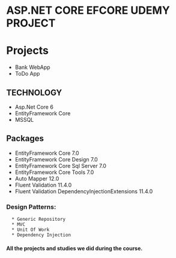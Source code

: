 # ASP.NET CORE EFCORE UDEMY PROJECT
# Projects 
* Bank WebApp
* ToDo App



## TECHNOLOGY

* Asp.Net Core 6 
* EntityFramework Core 
* MSSQL

## Packages

* EntityFramework Core 7.0
* EntityFramework Core Design 7.0
* EntityFramework Core Sql Server  7.0
* EntityFramework Core Tools 7.0
* Auto Mapper 12.0
* Fluent Validation 11.4.0
* Fluent Validation DependencyInjectionExtensions 11.4.0

 
 ### Design Patterns:
      * Generic Repository                                                                                                                                      
      * MVC                                                                                                                                     
      * Unit Of Work
      * Dependency Injection
       
  
               
#### All the projects and studies we did during the course.                                                                                          

                                                                                              
